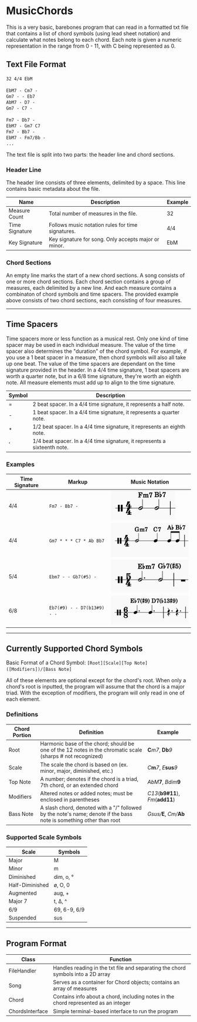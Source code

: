 # MusicChords

This is a very basic, barebones program that can read in a formatted txt file that contains a list of chord symbols (using lead sheet notation) and calculate what notes belong to each chord. Each note is given a numeric representation in the range from 0 - 11, with C being represented as 0. 

## Text File Format

```
32 4/4 EbM

EbM7 - Cm7 -
Gm7 - - Eb7
AbM7 - D7 -
Gm7 - C7 -

Fm7 - Db7 -
EbM7 - Gm7 C7 
Fm7 - Bb7 -
EbM7 - Fm7/Bb -
... 
```

The text file is split into two parts: the header line and chord sections.

### **Header Line**

The header line consists of three elements, delimited by a space. This line contains basic metadata about the file.

| Name           | Description                                          | Example |
|----------------|------------------------------------------------------|---------|
| Measure Count  | Total number of measures in the file.                | 32      |
| Time Signature | Follows music notation rules for time signatures.    | 4/4     |
| Key Signature  | Key signature for song. Only accepts major or minor. | EbM     |

### **Chord Sections**

An empty line marks the start of a new chord sections. A song consists of one or more chord sections. Each chord section contains a group of measures, each delimited by a new line. And each measure contains a combinaton of chord symbols and time spacers. The provided example above consists of two chord sections, each consisting of four measures.

---

## Time Spacers

Time spacers more or less function as a musical rest. Only one kind of time spacer may be used in each individual measure. The value of the time spacer also determines the "duration" of the chord symbol. For example, if you use a 1 beat spacer in a measure, then chord symbols will also all take up one beat. The value of the time spacers are dependant on the time signature provided in the header. In a 4/4 time signature, 1 beat spacers are worth a quarter note, but in a 6/8 time signature, they're worth an eighth note. All measure elements must add up to align to the time signature.

| Symbol | Description                                                               |
|--------|---------------------------------------------------------------------------|
| =      | 2 beat spacer. In a 4/4 time signature, it represents a half note.        |
| -      | 1 beat spacer. In a 4/4 time signature, it represents a quarter note.     |
| *      | 1/2 beat spacer. In a 4/4 time signature, it represents an eighth note.    |
| '      | 1/4 beat spacer. In a 4/4 time signature, it represents a sixteenth note. |

### Examples

| Time Signature | Markup                      | Music Notation                   |
|----------------|-----------------------------|----------------------------------|
| 4/4            | `Fm7 - Bb7 -`               | ![Example 1](/RM_images/Ex1.png) |
| 4/4            | `Gm7 * * * C7 * Ab Bb7`     | ![Example 2](/RM_images/Ex2.png) |
| 5/4            | `Ebm7 - - Gb7(#5) -`        | ![Example 3](/RM_images/Ex3.png) |
| 6/8            | `Eb7(#9) - - D7(b13#9) - -` | ![Example 4](/RM_images/Ex4.png) |

---

## Currently Supported Chord Symbols

Basic Format of a Chord Symbol: `[Root][Scale][Top Note]([Modifiers])/[Bass Note]`

All of these elements are optional except for the chord's root. When only a chord's root is inputted, the program will assume that the chord is a major triad. With the exception of modifiers, the program will only read in one of each element.

### **Definitions**

| Chord Portion   | Definition                                                                                                   | Example          |
| ----------------| -------------------------------------------------------------------------------------------------------------|------------------|
| Root            | Harmonic base of the chord; should be one of the 12 notes in the chromatic scale (sharps # not recognized)   | **C**_m7_, **Db**_9_ |
| Scale           | The scale the chord is based on (ex. minor, major, diminished, etc.)                                         | _C_**m**_7_, _E_**sus**_9_ |
| Top Note        | A number; denotes if the chord is a triad, 7th chord, or an extended chord                                   | _AbM_**7**, _Bdim_**9** |
| Modifiers       | Altered notes or added notes; must be enclosed in parentheses                                                | _C13_(**b9#11**), _Fm_(**add11**) |
| Bass Note       | A slash chord, denoted with a "/" followed by the note's name; denote if the bass note is something other than root | _Gsus/_**E**, _Cm/_**Ab** |

### **Supported Scale Symbols**

| Scale           | Symbols      |
|-----------------|--------------|
| Major           | M            |
| Minor           | m            |
| Diminished      | dim, o, °    |
| Half-Diminished | ø, O, 0      |
| Augmented       | aug, +       |
| Major 7         | t, Δ, ^      |
| 6/9             | 69, 6-9, 6/9 |
| Suspended       | sus          |

---

## Program Format

| Class           | Function                                                                            |
|-----------------|-------------------------------------------------------------------------------------|
| FileHandler     | Handles reading in the txt file and separating the chord symbols into a 2D array    |
| Song            | Serves as a container for Chord objects; contains an array of measures              |
| Chord           | Contains info about a chord, including notes in the chord represented as an integer |
| ChordsInterface | Simple terminal-based interface to run the program                                  |
